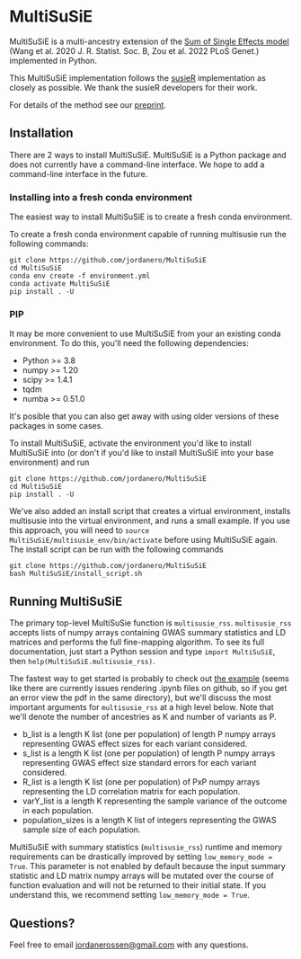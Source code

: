 # MultiSuSiE
MultiSuSiE is a multi-ancestry extension of the [Sum of Single Effects model](https://github.com/stephenslab/susieR) (Wang et al. 2020 J. R. Statist. Soc. B, Zou et al. 2022 PLoS Genet.) implemented in Python. 

This MultiSuSiE implementation follows the [susieR](https://github.com/stephenslab/susieR) implementation as closely as possible. We thank the susieR developers for their work. 

For details of the method see our [preprint](https://www.medrxiv.org/content/10.1101/2024.05.13.24307291v1).

## Installation

There are 2 ways to install MultiSuSiE. MultiSuSiE is a Python package and does not currently have a command-line interface. We hope to add a command-line interface in the future.

### Installing into a fresh conda environment

The easiest way to install MultiSuSiE is to create a fresh conda environment.

To create a fresh conda environment capable of running multisusie run the following commands:
```
git clone https://github.com/jordanero/MultiSuSiE
cd MultiSuSiE
conda env create -f environment.yml
conda activate MultiSuSiE
pip install . -U
```

### PIP

It may be more convenient to use MultiSuSiE from your an existing conda environment. To do this, you'll need the following dependencies:
- Python >= 3.8
- numpy >= 1.20
- scipy >= 1.4.1
- tqdm 
- numba >= 0.51.0

It's posible that you can also get away with using older versions of these packages in some cases.

To install MultiSuSiE, activate the environment you'd like to install MultiSuSiE into (or don't if you'd like to install MultiSuSiE into your base environment) and run
```
git clone https://github.com/jordanero/MultiSuSiE
cd MultiSuSiE
pip install . -U
```

We've also added an install script that creates a virtual environment, installs multisusie into the virtual environment, and runs a small example. If you use this approach, you will need to `source MultiSuSiE/multisusie_env/bin/activate` before using MultiSuSiE again. The install script can be run with the following commands 
```
git clone https://github.com/jordanero/MultiSuSiE
bash MultiSuSiE/install_script.sh
```

## Running MultiSuSiE

The primary top-level MultiSuSie function is `multisusie_rss`. `multisusie_rss` accepts lists of numpy arrays containing GWAS summary statistics and LD matrices and performs the full fine-mapping algorithm. To see its full documentation, just start a Python session and type `import MultiSuSiE`, then `help(MultiSuSiE.multisusie_rss)`. 

The fastest way to get started is probably to check out [the example](https://github.com/jordanero/MultiSuSiE/blob/main/examples/example.ipynb) (seems like there are currently issues rendering .ipynb files on github, so if you get an error view the pdf in the same directory), but we'll discuss the most important arguments for `multisusie_rss` at a high level below. Note that we'll denote the number of ancestries as K and number of variants as P.  

- b_list is a length K list (one per population) of length P numpy arrays representing GWAS effect sizes for each variant considered.
- s_list is a length K list (one per population) of length P numpy arrays representing GWAS effect size standard errors for each variant considered.
- R_list is a length K list (one per population) of PxP numpy arrays representing the LD correlation matrix for each population.
- varY_list is a length K representing the sample variance of the outcome in each population.
- population_sizes is a length K list of integers representing the GWAS sample size of each population.

MultiSuSiE with summary statistics (`multisusie_rss`) runtime and memory requirements can be drastically improved by setting `low_memory_mode = True`. This parameter is not enabled by default because the input summary statistic and LD matrix numpy arrays will be mutated over the course of function evaluation and will not be returned to their initial state. If you understand this, we recommend setting `low_memory_mode = True`.

## Questions?

Feel free to email jordanerossen@gmail.com with any questions.
